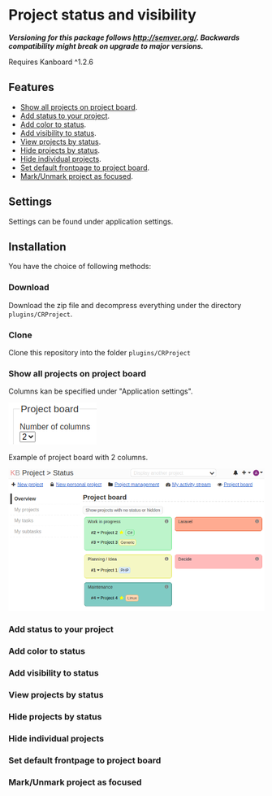 # Project status and visibility

**_Versioning for this package follows http://semver.org/. Backwards compatibility might break on upgrade to major versions._**

Requires Kanboard ^1.2.6

## Features

- [Show all projects on project board](#show-all-projects-on-project-board).
- [Add status to your project](#add-status-to-your-project).
- [Add color to status](#add-color-to-status).
- [Add visibility to status](#add-visibility-to-status).
- [View projects by status](#view-projects-by-status).
- [Hide projects by status](#hide-projects-by-status).
- [Hide individual projects](#hide-individual-projects).
- [Set default frontpage to project board](#set-default-frontpage-to-project-board).
- [Mark/Unmark project as focused](#markunmark-project-as-focused).


## Settings
Settings can be found under application settings.

## Installation
You have the choice of following methods:

### Download
Download the zip file and decompress everything under the directory `plugins/CRProject`.

### Clone
Clone this repository into the folder `plugins/CRProject`

### Show all projects on project board
Columns kan be specified under "Application settings".

![application-settings](docs/settings-number-of-columns.png)

Example of project board with 2 columns.

![Projects by 2 columns](docs/project-board-2.png)

### Add status to your project

### Add color to status

### Add visibility to status

### View projects by status

### Hide projects by status

### Hide individual projects

### Set default frontpage to project board

### Mark/Unmark project as focused

